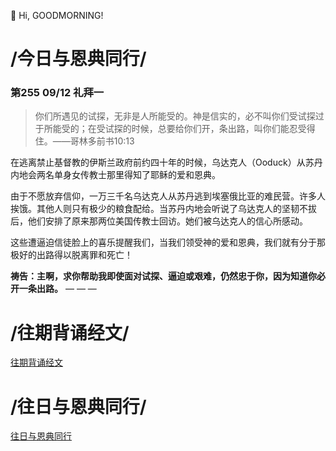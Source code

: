 👋 Hi, GOODMORNING!

# /今日与恩典同行/

### 第255 09/12 礼拜一

>你们所遇见的试探，无非是人所能受的。神是信实的，必不叫你们受试探过于所能受的；在受试探的时候，总要给你们开，条出路，叫你们能忍受得住。——哥林多前书10:13

在逃离禁止基督教的伊斯兰政府前约四十年的时候，乌达克人（Ooduck）从苏丹内地会两名单身女传教士那里得知了耶稣的爱和恩典。

由于不愿放弃信仰，一万三千名乌达克人从苏丹逃到埃塞俄比亚的难民营。许多人挨饿。其他人则只有极少的粮食配给。当苏丹内地会听说了乌达克人的坚韧不拔后，他们安排了原来那两位美国传教士回访。她们被乌达克人的信心所感动。

这些遭逼迫信徒脸上的喜乐提醒我们，当我们领受神的爱和恩典，我们就有分于那极好的出路得以脱离罪和死亡！

**祷告：主啊，求你帮助我即使面对试探、逼迫或艰难，仍然忠于你，因为知道你必开一条出路。**
— — —

# /往期背诵经文/

[往期背诵经文](https://github.com/GOODNEWSNOW/GOODNEWSNOW/blob/main/past%20scripture.md)

# /往日与恩典同行/

[往日与恩典同行](https://github.com/GOODNEWSNOW/GOODNEWSNOW/blob/main/past%20food.md)
